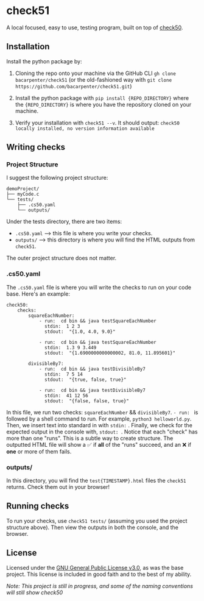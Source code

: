 # check51

A local focused, easy to use, testing program, built on top of [check50](https://github.com/cs50/check50).

## Installation

Install the python package by:

 1. Cloning the repo onto your machine via the GitHub CLI `gh clone bacarpenter/check51` (or the old-fashioned way with `git clone https://github.com/bacarpenter/check51.git`)

2. Install the python package with `pip install {REPO_DIRECTORY}` where the `{REPO_DIRECTORY}` is where you have the repository cloned on your machine.

3.  Verify your installation with `check51 --v`. It should output: `check50 locally installed, no version information available`

## Writing checks

### Project Structure

I suggest the following project structure:
```
demoProject/
├── myCode.c
└── tests/
	├── .cs50.yaml
	└── outputs/
``` 

Under the tests directory, there are two items:
* `.cs50.yaml` --> this file is where you write your checks.
* `outputs/` --> this directory is where you will find the HTML outputs from `check51`.

The outer project structure does not matter. 

### .cs50.yaml

The `.cs50.yaml` file is where you will write the checks to run on your code base. Here's an example:
```
check50:
	checks:
		squareEachNumber:
			- run:  cd bin && java testSquareEachNumber
			  stdin:  1 2 3
			  stdout:  "{1.0, 4.0, 9.0}"

			- run:  cd bin && java testSquareEachNumber
			  stdin:  1.3 9 3.449
			  stdout:  "{1.6900000000000002, 81.0, 11.895601}"

		divisibleBy7:
			- run:  cd bin && java testDivisibleBy7
			  stdin:  7 5 14
			  stdout:  "{true, false, true}"
			  
			- run:  cd bin && java testDivisibleBy7
			  stdin:  41 12 56
			  stdout:  "{false, false, true}"
```

In this file, we run two checks: `squareEachNumber` && `divisibleBy7`. `- run: ` is followed by a shell command to run. For example, `python3 helloworld.py`. Then, we insert text into standard in with `stdin:` . Finally, we check for the expected output in the console with, `stdout: `. Notice that each "check" has more than one "runs". This is a subtle way to create structure. The outputted HTML file will show a ✅ if **all** of the "runs" succeed, and an ❌ if **one** or more of them fails. 

### outputs/

In this directory, you will find the `test{TIMESTAMP}.html` files the `check51` returns. Check them out in your browser!


## Running checks

To run your checks, use `check51 tests/` (assuming you used the project structure above). Then view the outputs in both the console, and the browser.

## License

Licensed under the [GNU General Public License v3.0](https://github.com/bacarpenter/check51/blob/main/LICENSE), as was the base project. This license is included in good faith and to the best of my ability. 

*Note: This project is still in progress, and some of the naming conventions will still show check50*
